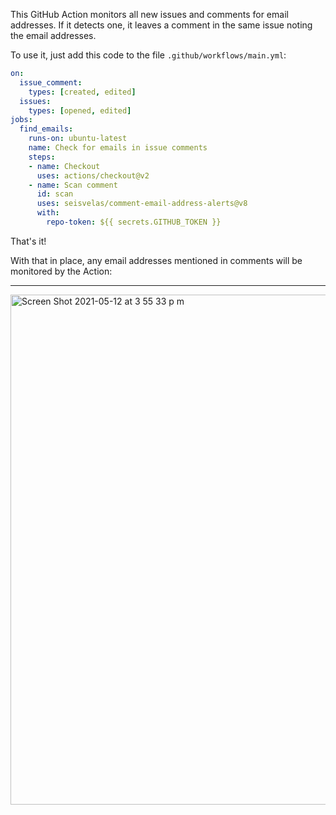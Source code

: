 This GitHub Action monitors all new issues and comments for email addresses. If it detects one, it leaves a comment in the same issue noting the email addresses.

To use it, just add this code to the file `.github/workflows/main.yml`:

```yaml
on:
  issue_comment:
    types: [created, edited]
  issues:
    types: [opened, edited]
jobs:
  find_emails:
    runs-on: ubuntu-latest
    name: Check for emails in issue comments
    steps:
    - name: Checkout
      uses: actions/checkout@v2
    - name: Scan comment
      id: scan
      uses: seisvelas/comment-email-address-alerts@v8
      with:
        repo-token: ${{ secrets.GITHUB_TOKEN }}
```

That's it!

With that in place, any email addresses mentioned in comments will be monitored by the Action:

---

<img width="816" alt="Screen Shot 2021-05-12 at 3 55 33 p m" src="https://user-images.githubusercontent.com/44826516/118049129-85407080-b33a-11eb-8c9b-69a70678e3d2.png">
